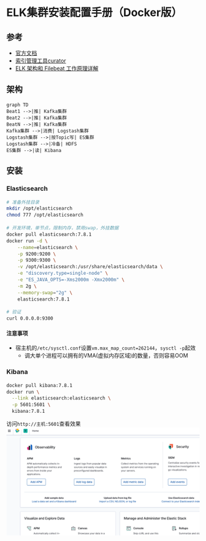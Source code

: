 # ELK集群安装配置手册（Docker版）

<!-- toc -->

## 参考

* [官方文档](https://www.elastic.co/guide/)
* [索引管理工具curator](https://github.com/elastic/curator)
* [ELK 架构和 Filebeat 工作原理详解](https://developer.ibm.com/zh/articles/os-cn-elk-filebeat/)

## 架构

```mermaid
graph TD
Beat1 -->|推| Kafka集群
Beat2 -->|推| Kafka集群
BeatN -->|推| Kafka集群
Kafka集群 -->|消费| Logstash集群
Logstash集群 -->|按Topic写| ES集群
Logstash集群 -->|冷备| HDFS
ES集群 -->|读| Kibana
```

## 安装

### Elasticsearch

```bash
# 准备外挂目录
mkdir /opt/elasticsearch
chmod 777 /opt/elasticsearch

# 开发环境，单节点，限制内存，禁用swap，外挂数据
docker pull elasticsearch:7.8.1
docker run -d \
    --name=elasticsearch \
    -p 9200:9200 \
    -p 9300:9300 \
    -v /opt/elasticsearch:/usr/share/elasticsearch/data \
    -e "discovery.type=single-node" \
    -e "ES_JAVA_OPTS=-Xms2000m -Xmx2000m" \
    -m 2g \
    --memory-swap="2g" \
    elasticsearch:7.8.1

# 验证
curl 0.0.0.0:9300
```

#### 注意事项

* 宿主机的`/etc/sysctl.conf`设置`vm.max_map_count=262144`，`sysctl -p`起效
  * 调大单个进程可以拥有的VMA(虚拟内存区域)的数量，否则容易OOM

### Kibana

```bash
docker pull kibana:7.8.1
docker run \
  --link elasticsearch:elasticsearch \
  -p 5601:5601 \
  kibana:7.8.1
```

访问`http://主机:5601`查看效果![kibana](./kibana.png)
